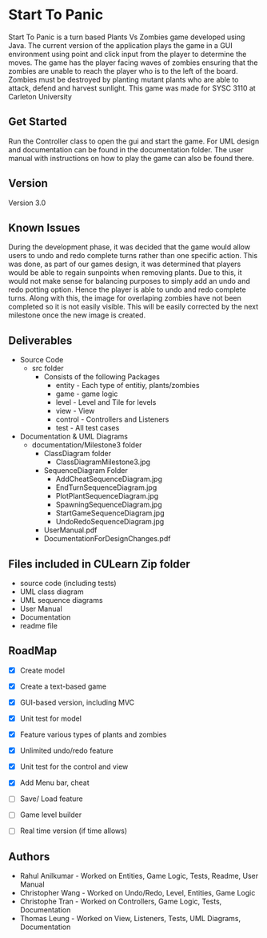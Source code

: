 # Start To Panic

Start To Panic is a turn based Plants Vs Zombies game developed using Java. 
The current version of the application plays the game in a GUI environment 
using point and click input from the player to determine the moves. 
The game has the player facing waves of zombies ensuring that the zombies are unable to reach the player who is to the left of the board. 
Zombies must be destroyed by planting mutant plants who are able to attack, defend and harvest sunlight. This game was made for SYSC 3110 at Carleton University

## Get Started

Run the Controller class to open the gui and start the game. For UML design and documentation can be found in the documentation folder. The user manual with instructions on how to play the game can also be found there.

## Version

Version 3.0 

## Known Issues

During the development phase, it was decided that the game would allow users to undo and redo complete turns rather than one specific action. This was done, as part of our games design, it was determined that players would be able to regain sunpoints when removing plants. Due to this, it would not make sense for balancing purposes to simply add an undo and redo potting option. Hence the player is able to undo and redo complete turns. Along with this, the image for overlaping zombies have not been completed so it is not easily visible. This will be easily corrected by the next milestone once the new image is created. 

## Deliverables

* Source Code
  * src folder
    * Consists of the following Packages
      * entity - Each type of entitiy, plants/zombies
      * game  - game logic
      * level - Level and Tile for levels
      * view - View
      * control - Controllers and Listeners
      * test - All test cases
* Documentation & UML Diagrams
  * documentation/Milestone3 folder
    * ClassDiagram folder
      * ClassDiagramMilestone3.jpg
    * SequenceDiagram Folder
      *  AddCheatSequenceDiagram.jpg
      *  EndTurnSequenceDiagram.jpg
      *  PlotPlantSequenceDiagram.jpg
      *  SpawningSequenceDiagram.jpg
      *  StartGameSequenceDiagram.jpg
      *  UndoRedoSequenceDiagram.jpg
    * UserManual.pdf
    * DocumentationForDesignChanges.pdf
    
## Files included in CULearn Zip folder
 * source code (including tests)
 * UML class diagram
 * UML sequence diagrams
 * User Manual
 * Documentation
 * readme file

## RoadMap
- [x] Create model
- [x] Create a text-based game
- [x] GUI-based version, including MVC
- [x] Unit test for model
- [x] Feature various types of plants and zombies
- [x] Unlimited undo/redo feature
- [x] Unit test for the control and view
- [x] Add Menu bar, cheat
- [ ] Save/ Load feature
- [ ] Game level builder
- [ ] Real time version (if time allows)



## Authors

* Rahul Anilkumar - Worked on Entities, Game Logic, Tests, Readme, User Manual
* Christopher Wang - Worked on Undo/Redo, Level, Entities, Game Logic
* Christophe Tran - Worked on Controllers, Game Logic, Tests, Documentation
* Thomas Leung - Worked on View, Listeners, Tests, UML Diagrams, Documentation

